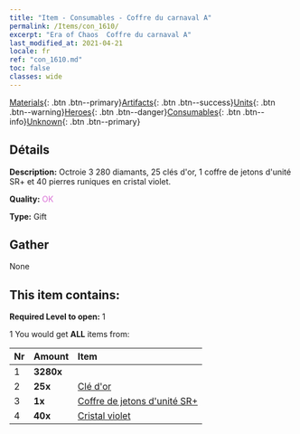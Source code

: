 ```yaml
---
title: "Item - Consumables - Coffre du carnaval A"
permalink: /Items/con_1610/
excerpt: "Era of Chaos  Coffre du carnaval A"
last_modified_at: 2021-04-21
locale: fr
ref: "con_1610.md"
toc: false
classes: wide
---
```

 [Materials](/fr/Items/){: .btn .btn--primary}[Artifacts](/fr/Items/Artifacts/){: .btn .btn--success}[Units](/fr/Items/Units/){: .btn .btn--warning}[Heroes](/fr/Items/Heroes/){: .btn .btn--danger}[Consumables](/fr/Items/Consumables/){: .btn .btn--info}[Unknown](/fr/Items/Unknown/){: .btn .btn--primary}

## Détails
 **Description:** Octroie 3 280 diamants, 25 clés d'or, 1 coffre de jetons d'unité SR+ et 40 pierres runiques en cristal violet.

 **Quality:** <span style="color: #DA70D6">OK</span>

 **Type:** Gift

## Gather

  None

## This item contains:

 **Required Level to open:** 1

 1 You would get **ALL** items  from:

  | Nr | Amount |     Item    |
  |:---|:-------|:------------|
  | 1 |  **3280x** | <i class="fas fa-gem"/> |  | 
  | 2 |  **25x** | [Clé d'or](/fr/Items/con_783/) |  | 
  | 3 |  **1x** | [Coffre de jetons d'unité SR+](/fr/Items/con_1598/) |  | 
  | 4 |  **40x** | [Cristal violet](/fr/Items/con_720/) |  | 
